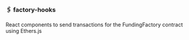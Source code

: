### 🖇 factory-hooks

React components to send transactions for the FundingFactory contract using Ethers.js

